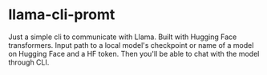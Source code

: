 # llama-cli-promt
Just a simple cli to communicate with Llama.
Built with Hugging Face transformers.
Input path to a local model's checkpoint or name of a model on Hugging Face and a HF token.
Then you'll be able to chat with the model through CLI.
